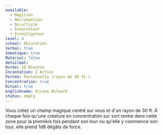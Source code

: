 ```yaml
---
available:
  - Magicien
  - Nécromancien
  - Occultiste
  - Ensorceleur
  - Investigateur
level: 4
school: Abjuration
Verbal: true
Somatique: true
Matériel: false
detailmat:
Durée: 10 Minutes
Incantation: 1 Action
Portée: Personnelle (rayon de 30 ft.)
Concentration: true
Rituel: true
englishname: Arcane Bulwark
status: empty
---
```

Vous créez un champ magique centré sur vous et d'un rayon de 30 ft. À chaque fois qu'une créature en concentration sur sort rentre dans cette zone pour la première fois pendant son tour ou qu'elle y commence son tour, elle prend 1d8 dégâts de force.